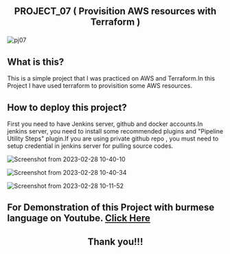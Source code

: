## <p align="center"> PROJECT_07 ( Provisition AWS resources with Terraform ) </p>

![pj07](https://user-images.githubusercontent.com/120474799/224554638-1725baf8-9c8b-4153-bc0c-e09334ac4c9c.png)

## What is this?
This is a simple project that I was practiced on AWS and Terraform.In this Project I have used terraform to provisition some AWS resources.

## How to deploy this project?
First you need to have Jenkins server, github and docker accounts.In jenkins server, you need to install some recommended plugins and "Pipeline Utility Steps" plugin.If you are using private github repo , you must need to setup credential in jenkins server for pulling source codes.

![Screenshot from 2023-02-28 10-40-10](https://user-images.githubusercontent.com/120474799/221751650-21aaa355-280c-455e-8b09-1101c36ba123.png)

![Screenshot from 2023-02-28 10-40-34](https://user-images.githubusercontent.com/120474799/221751656-95a09aa2-1b1c-46d3-ad89-459ca0d1eabf.png)

![Screenshot from 2023-02-28 10-11-52](https://user-images.githubusercontent.com/120474799/221751274-2a8c58ef-4a97-4481-a91f-202c5c350b69.png)

##  For Demonstration of this Project with burmese language on Youtube. <a href="YOUTUBE_LINK">Click Here</a>

## <p align="center">  Thank you!!! </p>
